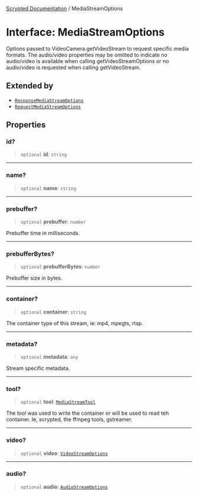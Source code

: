 [Scrypted Documentation](../globals.md) / MediaStreamOptions

# Interface: MediaStreamOptions

Options passed to VideoCamera.getVideoStream to
request specific media formats.
The audio/video properties may be omitted
to indicate no audio/video is available when
calling getVideoStreamOptions or no audio/video
is requested when calling getVideoStream.

## Extended by

- [`ResponseMediaStreamOptions`](ResponseMediaStreamOptions.md)
- [`RequestMediaStreamOptions`](RequestMediaStreamOptions.md)

## Properties

### id?

> `optional` **id**: `string`

***

### name?

> `optional` **name**: `string`

***

### prebuffer?

> `optional` **prebuffer**: `number`

Prebuffer time in milliseconds.

***

### prebufferBytes?

> `optional` **prebufferBytes**: `number`

Prebuffer size in bytes.

***

### container?

> `optional` **container**: `string`

The container type of this stream, ie: mp4, mpegts, rtsp.

***

### metadata?

> `optional` **metadata**: `any`

Stream specific metadata.

***

### tool?

> `optional` **tool**: [`MediaStreamTool`](../type-aliases/MediaStreamTool.md)

The tool was used to write the container or will be used to read teh container. Ie, scrypted,
the ffmpeg tools, gstreamer.

***

### video?

> `optional` **video**: [`VideoStreamOptions`](VideoStreamOptions.md)

***

### audio?

> `optional` **audio**: [`AudioStreamOptions`](AudioStreamOptions.md)
